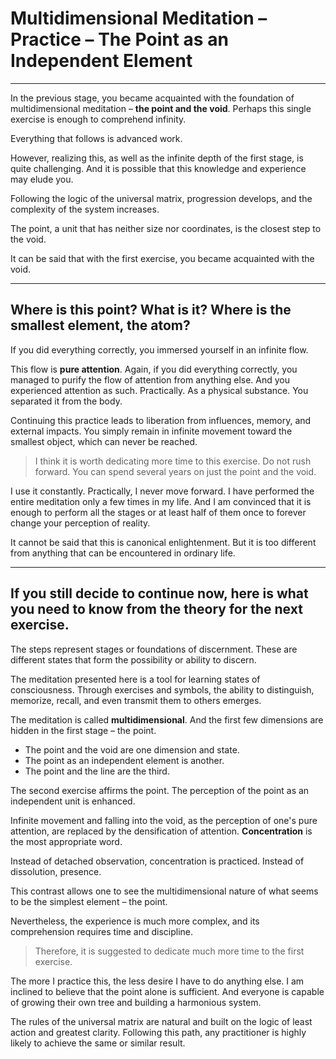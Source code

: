 # Multidimensional Meditation – Practice – The Point as an Independent Element

---

In the previous stage, you became acquainted with the foundation of multidimensional meditation – **the point and the void**.
Perhaps this single exercise is enough to comprehend infinity.

Everything that follows is advanced work.

However, realizing this, as well as the infinite depth of the first stage, is quite challenging. And it is possible that this knowledge and experience may elude you.

Following the logic of the universal matrix, progression develops, and the complexity of the system increases.

The point, a unit that has neither size nor coordinates, is the closest step to the void.

It can be said that with the first exercise, you became acquainted with the void.

---

## Where is this point? What is it? Where is the smallest element, the atom?

If you did everything correctly, you immersed yourself in an infinite flow.

This flow is **pure attention**. Again, if you did everything correctly, you managed to purify the flow of attention from anything else. And you experienced attention as such. Practically. As a physical substance. You separated it from the body.

Continuing this practice leads to liberation from influences, memory, and external impacts. You simply remain in infinite movement toward the smallest object, which can never be reached.

> I think it is worth dedicating more time to this exercise. Do not rush forward. You can spend several years on just the point and the void.

I use it constantly. Practically, I never move forward. I have performed the entire meditation only a few times in my life. And I am convinced that it is enough to perform all the stages or at least half of them once to forever change your perception of reality.

It cannot be said that this is canonical enlightenment. But it is too different from anything that can be encountered in ordinary life.

---

## If you still decide to continue now, here is what you need to know from the theory for the next exercise.

The steps represent stages or foundations of discernment. These are different states that form the possibility or ability to discern.

The meditation presented here is a tool for learning states of consciousness. Through exercises and symbols, the ability to distinguish, memorize, recall, and even transmit them to others emerges.

The meditation is called **multidimensional**. And the first few dimensions are hidden in the first stage – the point.

- The point and the void are one dimension and state.
- The point as an independent element is another.
- The point and the line are the third.

The second exercise affirms the point. The perception of the point as an independent unit is enhanced.

Infinite movement and falling into the void, as the perception of one's pure attention, are replaced by the densification of attention. **Concentration** is the most appropriate word.

Instead of detached observation, concentration is practiced. Instead of dissolution, presence.

This contrast allows one to see the multidimensional nature of what seems to be the simplest element – the point.

Nevertheless, the experience is much more complex, and its comprehension requires time and discipline.

> Therefore, it is suggested to dedicate much more time to the first exercise.

The more I practice this, the less desire I have to do anything else. I am inclined to believe that the point alone is sufficient. And everyone is capable of growing their own tree and building a harmonious system.

The rules of the universal matrix are natural and built on the logic of least action and greatest clarity. Following this path, any practitioner is highly likely to achieve the same or similar result.
